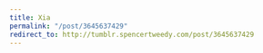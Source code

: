 ```yaml
---
title: Xia
permalink: "/post/3645637429"
redirect_to: http://tumblr.spencertweedy.com/post/3645637429
---
```



